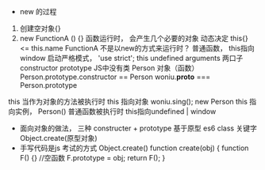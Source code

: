 - new 的过程
1. 创建空对象{}
2. new FunctionA () {}
函数运行时， 会产生几个必要的对象
动态决定
this{} <= this.name
FunctionA 不是以new的方式来运行时？    普通函数， this指向window
启动严格模式， 'use strict';
this undefined
arguments 
两口子 constructor  prototype
JS中没有类  Person  对象（函数）
Person.prototype.constructor == Person
woniu.__proto__ === Person.prototype

this 当作为对象的方法被执行时 this 指向对象
woniu.sing();
new Person  this 指向实例，
Person() 普通函数被执行时 this指向undefined | window

- 面向对象的做法， 三种
  constructer + prototype  基于原型
  es6  class 关键字
  Object.create(原型对象)
- 手写代码是js 考试的方式
  Object.create()
  function create(obj) {
    function F() {} //空函数
    F.prototype = obj;
    return F();
  }
